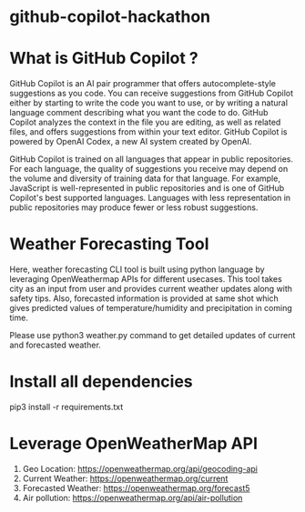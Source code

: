 # github-copilot-hackathon
# What is GitHub Copilot ?
GitHub Copilot is an AI pair programmer that offers autocomplete-style suggestions as you code. You can receive suggestions from GitHub Copilot either by starting to write the code you want to use, or by writing a natural language comment describing what you want the code to do. GitHub Copilot analyzes the context in the file you are editing, as well as related files, and offers suggestions from within your text editor. GitHub Copilot is powered by OpenAI Codex, a new AI system created by OpenAI.

GitHub Copilot is trained on all languages that appear in public repositories. For each language, the quality of suggestions you receive may depend on the volume and diversity of training data for that language. For example, JavaScript is well-represented in public repositories and is one of GitHub Copilot's best supported languages. Languages with less representation in public repositories may produce fewer or less robust suggestions.

# Weather Forecasting Tool
Here, weather forecasting CLI tool is built using python language by leveraging OpenWeathermap APIs for different usecases. This tool takes city as an input from user and provides current weather updates along with safety tips. Also, forecasted information is provided at same shot which gives predicted values of temperature/humidity and precipitation in coming time.

Please use python3 weather.py command to get detailed updates of current and forecasted weather.
# Install all dependencies
pip3 install -r requirements.txt
# Leverage OpenWeatherMap API
1. Geo Location: https://openweathermap.org/api/geocoding-api
2. Current Weather: https://openweathermap.org/current
3. Forecasted Weather: https://openweathermap.org/forecast5
4. Air pollution: https://openweathermap.org/api/air-pollution
